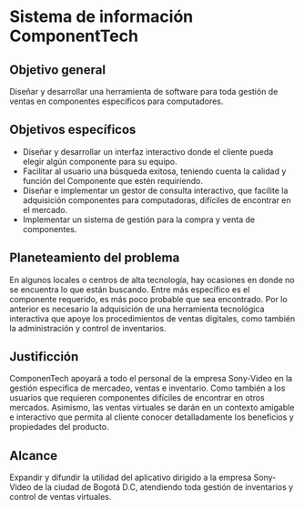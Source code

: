 # Sistema de información ComponentTech

## Objetivo general
Diseñar y desarrollar una herramienta de software para toda gestión de ventas en componentes específicos para computadores.

## Objetivos específicos 
-	Diseñar y desarrollar un interfaz interactivo donde el cliente pueda elegir algún componente para su equipo.
-	Facilitar al usuario una búsqueda exitosa, teniendo cuenta la calidad y función del Componente que estén requiriendo.
-	Diseñar e implementar un gestor de consulta interactivo, que facilite la adquisición componentes para computadoras, difíciles de encontrar en el mercado.
-	Implementar un sistema de gestión para la compra y venta de componentes.


## Planeteamiento del problema
En algunos locales o centros de alta tecnología, hay ocasiones en donde no se encuentra lo que están buscando. Entre más específico es el componente requerido, es más poco probable que sea encontrado.
Por lo anterior es necesario la adquisición de una herramienta tecnológica interactiva que apoye los procedimientos de ventas digitales, como también la administración y control de inventarios.

## Justificción
ComponenTech apoyará a todo el personal de la empresa Sony-Video en la gestión especifica de mercadeo, ventas e inventario. Como también a los usuarios que requieren componentes difíciles de encontrar en otros mercados. Asimismo, las ventas virtuales se darán en un contexto amigable e interactivo que permita al cliente conocer detalladamente los beneficios y propiedades del producto.

## Alcance
Expandir y difundir la utilidad del aplicativo dirigido a la empresa Sony-Video de la ciudad de Bogotá D.C, atendiendo toda gestión de inventarios y control de ventas virtuales.
